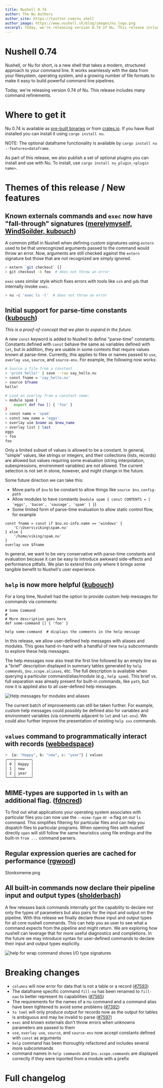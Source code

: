 ```yaml
---
title: Nushell 0.74
author: The Nu Authors
author_site: https://twitter.com/nu_shell
author_image: https://www.nushell.sh/blog/images/nu_logo.png
excerpt: Today, we're releasing version 0.74 of Nu. This release includes many command refinements.
---
```


# Nushell 0.74

Nushell, or Nu for short, is a new shell that takes a modern, structured approach to your command line. It works seamlessly with the data from your filesystem, operating system, and a growing number of file formats to make it easy to build powerful command line pipelines.

Today, we're releasing version 0.74 of Nu. This release includes many command refinements.

<!-- more -->

# Where to get it

Nu 0.74 is available as [pre-built binaries](https://github.com/nushell/nushell/releases/tag/0.74.0) or from [crates.io](https://crates.io/crates/nu). If you have Rust installed you can install it using `cargo install nu`.

NOTE: The optional dataframe functionality is available by `cargo install nu --features=dataframe`.

As part of this release, we also publish a set of optional plugins you can install and use with Nu. To install, use `cargo install nu_plugin_<plugin name>`.

# Themes of this release / New features

## Known externals commands and `exec` now have "fall-through" signatures ([merelymyself, WindSoilder, kubouch](https://github.com/nushell/nushell/pull/7527))

A common pitfall in Nushell when defining custom signatures using `extern` used to be that unrecognized arguments passed to the command would throw an error. Now, arguments are still checked against the `extern` signature but those that are not recognized are simply ignored.

```sh
> extern `git checkout` []
> git checkout -b foo  # does not throw an error
```

`exec` uses similar style which fixes errors with tools like `ssh` and `gdb` that internally invoke `exec`.

```sh
> nu -c 'exec ls -l'  # does not throw an error
```

## Initial support for parse-time constants ([kubouch](https://github.com/nushell/nushell/pull/7436))

_This is a proof-of-concept that we plan to expand in the future._

A new `const` keyword is added to Nushell to define "parse-time" constants. Constants defined with `const` behave the same as variables defined with `let`, but in addition, they are usable in some contexts that require values known at parse-time. Currently, this applies to files or names passed to `use`, `overlay use`, `source`, and `source-env`. For example, the following now works:

```sh
# Source a file from a constant
> 'print hello!' | save --raw say_hello.nu
> const fname = 'say_hello.nu'
> source $fname
hello!
```

```sh
# Load an overlay from a constant name:
> module spam {
	export def foo [] { 'foo' }
}
> const name = 'spam'
> const new_name = 'eggs'
> overlay use $name as $new_name
> overlay list | last
eggs
> foo
foo
```

Only a limited subset of values is allowed to be a constant. In general, "simple" values, like strings or integers, and their collections (lists, records) are allowed but values requiring some evaluation (string interpolation, subexpressions, environment variables) are not allowed. The current selection is not set in stone, however, and might change in the future.

Some future direction we can take this:

- Move parts of `$nu` to be constant to allow things like `source $nu.config-path`
- Allow modules to have constants (`module spam { const CONTENTS = [ 'eggs', 'bacon', 'sausage', 'spam' ] }`)
- Some limited form of parse-time evaluation to allow static control flow, for example

```
const fname = const if $nu.os-info.name == 'windows' {
    'C:\Users\viking\spam.nu'
} else {
    '/home/viking/spam.nu'
}
overlay use $fname
```

In general, we want to be very conservative with parse-time constants and evaluation because it can be easy to introduce awkward side-effects and performance pitfalls. We plan to extend this only where it brings some tangible benefit to Nushell's user experience.

## `help` is now more helpful ([kubouch](https://github.com/nushell/nushell/pull/7611))

For a long time, Nushell had the option to provide custom help messages for commands via comments:

```
# Some Command
#
# More description goes here
def some-command [] { 'foo' }

help some-command  # displays the comments in the help message
```

In this release, we allow user-defined help messages with aliases and modules. This goes hand-in-hand with a handful of new `help` subcommands to explore these help messages.

The help messages now also treat the first line followed by an empty line as a "brief" description displayed in summary tables generated by `help commands`, `$nu.scope.aliases`, etc. The full description is available when querying a particular command/alias/module (e.g., `help spam`). This brief vs. full separation was already present for built-in commands, like `path`, but now it is applied also to all user-defined help messages.

![Help messages for modules and aliases](../assets/images/0_74_new_help.png)

The current batch of improvements can still be taken further. For example, custom help messages could possibly be defined also for variables and environment variables (via comments adjacent to `let` and `let-env`). We could also further improve the presentation of existing `help xxx` commands.

## `values` command to programmatically interact with records ([webbedspace](https://github.com/nushell/nushell/pull/7583))

```sh
>  {a: "Happy", b: "new", c: "year"} | values
╭───┬───────╮
│ 0 │ Happy │
│ 1 │ new   │
│ 2 │ year  │
╰───┴───────╯
```

## MIME-types are supported in `ls` with an additional flag. ([fdncred](https://github.com/nushell/nushell/pull/7616))

To find out what applications your operating system associates with particular files you can now use the `--mime-type` or `-m` flag on our `ls` command.
This simplifies filtering for particular files and can help you dispatch files to particular programs.
When opening files with nushell directly `open` will still follow the same heuristics using file endings and the built-in `from ...` command parsers.

## Regular expression queries are cached for performance ([rgwood](https://github.com/nushell/nushell/pull/7587))

Stonksmeme.png

## All built-in commands now declare their pipeline input and output types ([sholderbach](https://github.com/nushell/nushell/pull/7532))

A few releases back commands internally got the capability to declare not only the types of parameters but also pairs for the input and output on the pipeline.
With this release we finally declare those input and output types for all core nushell commands.
This can help you as user to see what a command expects from the pipeline and might return.
We are exploring how nushell can leverage that for more useful diagnostics and completions. In the future we may introduce syntax for user-defined commands to declare their input and output types explicitly.

![help for wrap command shows I/O type signatures](../assets/images/0_74_io_signatures.png)

# Breaking changes

- `columns` will now error for data that is not a table or a record ([#7593](https://github.com/nushell/nushell/pull/7593))
- The dataframe specific command `fill-na` has been renamed to `fill-nan` to better represent its capabilities ([#7565](https://github.com/nushell/nushell/pull/7565))
- The requirements for the names of a nu command and a command alias have been tightened to avoid some problems ([#7392](https://github.com/nushell/nushell/pull/7392))
- `to toml` will only produce output for records now as the output for tables is ambiguous and may be invalid to parse ([#7597](https://github.com/nushell/nushell/pull/7597))
- `exec` and known externals don't throw errors when unknowns parameters are passed to them
- `use`, `overlay use`, `source`, and `source-env` now accept constants defined with `const` as arguments
- `help` command has been thoroughly refactored and includes several more subcommands
- command names in `help commands` and `$nu.scope.commands` are displayed correctly if they were inported from a module with a prefix

# Full changelog
